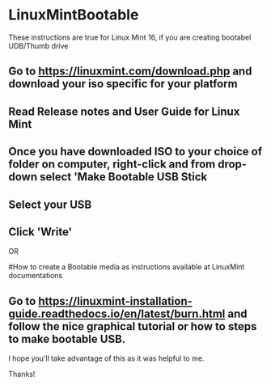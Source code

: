 # LinuxMintBootable
These instructions are true for Linux Mint 16, if you are creating bootabel UDB/Thumb drive
## Go to https://linuxmint.com/download.php and download your iso specific for your platform
## Read Release notes and User Guide for Linux Mint
## Once you have downloaded ISO to your choice of folder on computer, right-click and from drop-down select 'Make Bootable USB Stick
## Select your USB
## Click 'Write'


OR


#How to create a Bootable media as instructions available at LinuxMint documentations

## Go to https://linuxmint-installation-guide.readthedocs.io/en/latest/burn.html and follow the nice graphical tutorial or how to steps to make bootable USB.

I hope you'll take advantage of this as it was helpful to me.

Thanks! 
